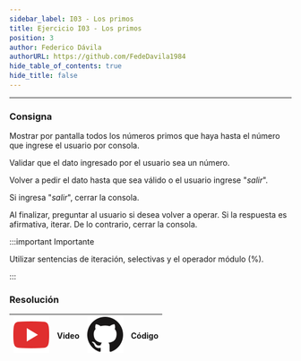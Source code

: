 ```yaml
---
sidebar_label: I03 - Los primos
title: Ejercicio I03 - Los primos
position: 3
author: Federico Dávila
authorURL: https://github.com/FedeDavila1984
hide_table_of_contents: true
hide_title: false
---
```

---
### Consigna
Mostrar por pantalla todos los números primos que haya hasta el número que ingrese el usuario por consola.

Validar que el dato ingresado por el usuario sea un número.

Volver a pedir el dato hasta que sea válido o el usuario ingrese "*salir*".

Si ingresa "*salir*", cerrar la consola.

Al finalizar, preguntar al usuario si desea volver a operar. Si la respuesta es afirmativa, iterar. De lo contrario, cerrar la consola.

:::important Importante

Utilizar sentencias de iteración, selectivas y el operador módulo (%).

:::

### Resolución
| ![img](/base/youtube.svg) | Video | ![img](/base/github.svg) | Código |
| :-----------------------: | :---: | :----------------------: | :----: |
